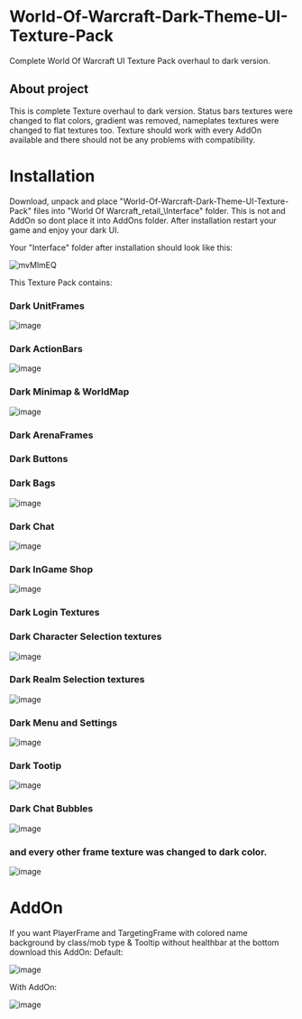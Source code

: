 # World-Of-Warcraft-Dark-Theme-UI-Texture-Pack
Complete World Of Warcraft UI Texture Pack overhaul to dark version.

## About project
This is complete Texture overhaul to dark version. Status bars textures were changed to flat colors, gradient was removed, nameplates textures were changed to flat textures too. Texture should work with every AddOn available and there should not be any problems with compatibility. 

# Installation
Download, unpack and place "World-Of-Warcraft-Dark-Theme-UI-Texture-Pack" files into "World Of Warcraft\_retail_\Interface\" folder. This is not and AddOn so dont place it into AddOns folder. After installation restart your game and enjoy your dark UI.

Your "Interface" folder after installation should look like this:

![mvMlmEQ](https://user-images.githubusercontent.com/34164362/165373357-130a4599-6f5c-4e14-8664-1f348a50aa4a.png)


This Texture Pack contains:

### Dark UnitFrames

![image](https://user-images.githubusercontent.com/34164362/165373423-53de10f7-4caf-498e-a8b0-56cf5bb8b2ab.png)

### Dark ActionBars

![image](https://user-images.githubusercontent.com/34164362/165373576-25088e74-ae98-4550-972d-fd900d557e9c.png)


### Dark Minimap & WorldMap

![image](https://user-images.githubusercontent.com/34164362/165373600-ee5ffd6c-436d-4ea2-9106-bdce18b9f1ee.png)

### Dark ArenaFrames

### Dark Buttons

### Dark Bags

![image](https://user-images.githubusercontent.com/34164362/165373615-70d8e7b8-d3a3-478d-9746-7416c48eef67.png)

### Dark Chat

![image](https://user-images.githubusercontent.com/34164362/165373644-1cf53bd1-bf11-48b0-8cb5-ad01635adc71.png)

### Dark InGame Shop

![image](https://user-images.githubusercontent.com/34164362/165373677-4081f913-cc59-40b2-afaf-60ac84695ce9.png)

### Dark Login Textures

### Dark Character Selection textures

![image](https://user-images.githubusercontent.com/34164362/165373704-a52f0ccc-98c2-4041-8ae3-94896c15ff97.png)

### Dark Realm Selection textures

![image](https://user-images.githubusercontent.com/34164362/165373733-82c7822c-667d-46b9-880c-50148961164d.png)

### Dark Menu and Settings

![image](https://user-images.githubusercontent.com/34164362/165373761-595ec88e-75bf-48ef-9250-752e56c82d20.png)

### Dark Tootip

![image](https://user-images.githubusercontent.com/34164362/165373782-e2ac3cdb-8074-44b8-813e-41286fc669a8.png)

### Dark Chat Bubbles

![image](https://user-images.githubusercontent.com/34164362/165373865-9b3249d9-0315-4d7b-ad64-9cf229de1ffd.png)

### and every other frame texture was changed to dark color.

![image](https://user-images.githubusercontent.com/34164362/165373886-3dbd8e1e-0929-4f1a-b9ec-9889a61cd7c1.png)



# AddOn

If you want PlayerFrame and TargetingFrame with colored name background by class/mob type & Tooltip without healthbar at the bottom download this AddOn:
Default:

![image](https://user-images.githubusercontent.com/34164362/165373912-de774115-dee3-4932-aae4-a2d6f5950aa0.png)


With AddOn:

![image](https://user-images.githubusercontent.com/34164362/165373936-d949d536-cc32-46d8-996a-5a7de2aaf180.png)





